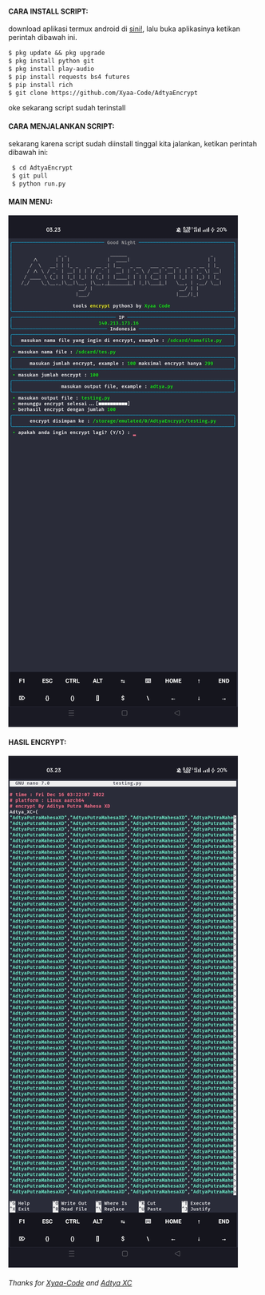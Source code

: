 
#### CARA INSTALL SCRIPT:
 download aplikasi termux android di [sini!](https://f-droid.org/repo/com.termux_117.apk), lalu buka aplikasinya ketikan perintah dibawah ini.
 ```
 $ pkg update && pkg upgrade
 $ pkg install python git
 $ pkg install play-audio
 $ pip install requests bs4 futures
 $ pip install rich
 $ git clone https://github.com/Xyaa-Code/AdtyaEncrypt
 ```
 oke sekarang script sudah terinstall
#### CARA MENJALANKAN SCRIPT:
 sekarang karena script sudah diinstall tinggal kita jalankan, ketikan perintah dibawah ini:
 ```
  $ cd AdtyaEncrypt
  $ git pull
  $ python run.py
 ```
#### MAIN MENU:
![template_s](https://github.com/Xyaa-Code/AdtyaEncrypt/blob/main/__pycache__/Screenshot_2022-12-16-03-23-15-45_84d3000e3f4017145260f7618db1d683.jpg)

#### HASIL ENCRYPT:

![template_s](https://github.com/Xyaa-Code/AdtyaEncrypt/blob/main/__pycache__/Screenshot_2022-12-16-03-23-42-44_84d3000e3f4017145260f7618db1d683.jpg)

###### Thanks for [Xyaa-Code](https://github.com/Xyaa-Code) and [Adtya XC](https://github.com/AdtyaXC)
